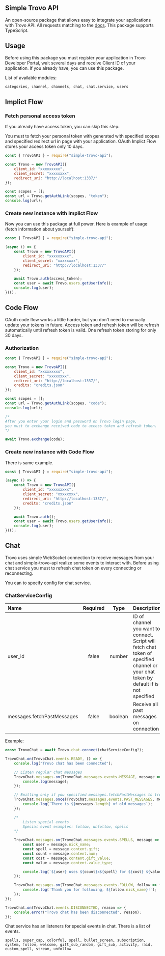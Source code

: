 ## Simple Trovo API

An open-source package that allows easy to integrate your applications with Trovo API. All requests matching to the [docs](https://developer.trovo.live/docs/APIs.html#_1-introduction). This package supports TypeScript.

## Usage

Before using this package you must register your application in Trovo Developer Portal, wait several days and receive Client ID of your application. If you already have, you can use this package.

List of available modules:
```bash
categories, channel, channels, chat, chat.service, users
```

## Implict Flow


### Fetch personal access token

If you already have access token, you can skip this step.

You must to fetch your personal token with generated with specified scopes and specified redirect url in page with your application. OAuth Implict Flow stores your access token only 10 days.

```javascript
const { TrovoAPI } = require("simple-trovo-api");

const Trovo = new TrovoAPI({
    client_id: "xxxxxxxxx",
    client_secret: "xxxxxxxx",
    redirect_uri: "http://localhost:1337/"
});

const scopes = [];
const url = Trovo.getAuthLink(scopes, "token");
console.log(url);
```

### Create new instance with Implict Flow

Now you can use this package at full power. Here is example of usage (fetch information about yourself):

```javascript
const { TrovoAPI } = require("simple-trovo-api");

(async () => {
    const Trovo = new TrovoAPI({
        client_id: "xxxxxxxxx",
        client_secret: "xxxxxxxx",
        redirect_uri: "http://localhost:1337/"
    });

    await Trovo.auth(access_token);
    const user = await Trovo.users.getUserInfo();
    console.log(user);
})();
```

## Code Flow

OAuth code flow works a little harder, but you don't need to manually update your tokens in future. Access token and refresh token will be refresh automatically until refresh token is valid. One refresh token storing for only 30 days.

### Authorization

```javascript
const { TrovoAPI } = require("simple-trovo-api");

const Trovo = new TrovoAPI({
    client_id: "xxxxxxxxx",
    client_secret: "xxxxxxxx",
    redirect_uri: "http://localhost:1337/",
    credits: "credits.json"
});

const scopes = [];
const url = Trovo.getAuthLink(scopes, "code");
console.log(url);

/*
After you enter your login and password on Trovo login page, 
you must to exchange received code to access token and refresh token.
*/

await Trovo.exchange(code);
```


### Create new instance with Code Flow

There is same example.

```javascript
const { TrovoAPI } = require("simple-trovo-api");

(async () => {
    const Trovo = new TrovoAPI({
        client_id: "xxxxxxxxx",
        client_secret: "xxxxxxxx",
        redirect_uri: "http://localhost:1337/",
        credits: "credits.json"
    });

    await Trovo.auth();
    const user = await Trovo.users.getUserInfo();
    console.log(user);
})();
```

## Chat

Trovo uses simple WebSocket connection to receive messages from your chat and simple-trovo-api realize some events to interact with. Before using chat service you must to refresh chat token on every connecting or reconnecting.

You can to specify config for chat service.

### ChatServiceConfig
| Name | Required | Type | Description |
| :--- | :---: | :---: | :--- |
| user_id | false | number | ID of channel you want to connect. Script will fetch chat token of specified channel or your chat token by default if is not specified |
| messages.fetchPastMessages | false | boolean | Receive all past messages on connection |

Example:

```javascript
const TrovoChat = await Trovo.chat.connect(chatServiceConfig?);

TrovoChat.on(TrovoChat.events.READY, () => {
    console.log("Trovo chat has been connected");

    // Listen regular chat messages
    TrovoChat.messages.on(TrovoChat.messages.events.MESSAGE, message => {
        console.log(message);
    });

    // Emitting only if you specified messages.fetchPastMessages to true
    TrovoChat.messages.once(TrovoChat.messages.events.PAST_MESSAGES, messages => {
        console.log(`There is ${messages.length} of old messages`);
    });

    /*
        Listen special events
        Special event examples: follow, unfollow, spells
    */

    TrovoChat.messages.on(TrovoChat.messages.events.SPELLS, message => {
        const user = message.nick_name;
        const spell = message.content.gift;
        const count = message.content.num;
        const cost = message.content.gift_value;
        const value = message.content.value_type;

        console.log(`${user} uses ${count}x${spell} for ${cost} ${value}!`);
    });

    TrovoChat.messages.on(TrovoChat.messages.events.FOLLOW, follow => {
        console.log(`Thank you for following, ${follow.nick_name}!`);
    });
});

TrovoChat.on(TrovoChat.events.DISCONNECTED, reason => {
    console.error("Trovo chat has been disconnected", reason);
});
```

Chat service has an listeners for special events in chat. There is a list of events.

```
spells, super_cap, colorful, spell, bullet_screen, subscription, system, follow, welcome, gift_sub_random, gift_sub, activity, raid, custom_spell, stream, unfollow
```
